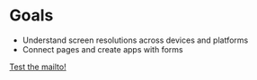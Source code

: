 # Goals

* Understand screen resolutions across devices and platforms
* Connect pages and create apps with forms

<a href="mailto:brian@brianeng.com">Test the mailto!</a>
